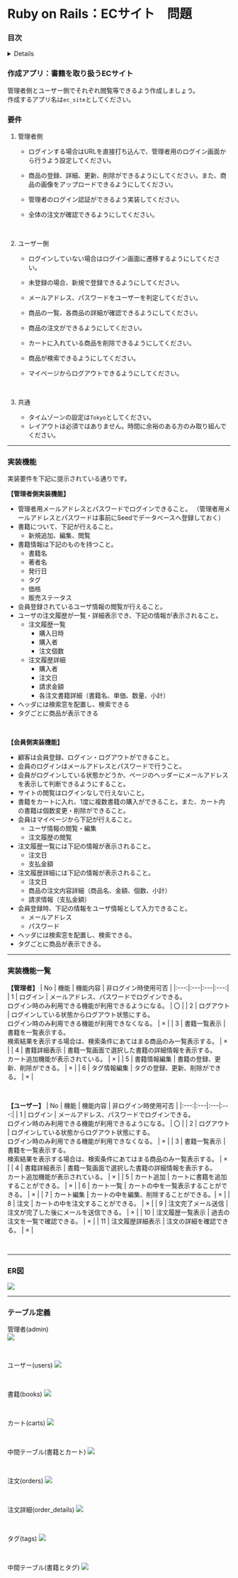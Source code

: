 # Ruby on Rails：ECサイト　問題

### 目次
<details>

 - [要件](#要件)
 - [実装機能](#実装機能)
 - [実装機能一覧](#実装機能一覧)
 - [ER図](#er図)
 - [テーブル定義](#テーブル定義)

</details>

 ### 作成アプリ：書籍を取り扱うECサイト  

 管理者側とユーザー側でそれぞれ閲覧等できるよう作成しましょう。  
 作成するアプリ名は`ec_site`としてください。  
 
 
 ### 要件  
 
 1. 管理者側  
    + ログインする場合はURLを直接打ち込んで、管理者用のログイン画面から行うよう設定してください。  
    + 商品の登録、詳細、更新、削除ができるようにしてください。また、商品の画像をアップロードできるようにしてください。  
    + 管理者のログイン認証ができるよう実装してください。  
    + 全体の注文が確認できるようにしてください。  

      <br>
    
 1. ユーザー側  
    + ログインしていない場合はログイン画面に遷移するようにしてください。  
    + 未登録の場合、新規で登録できるようにしてください。  
    + メールアドレス、パスワードをユーザーを判定してください。  
    + 商品の一覧、各商品の詳細が確認できるようにしてください。    
    + 商品の注文ができるようにしてください。  
    + カートに入れている商品を削除できるようにしてください。  
    + 商品が検索できるようにしてください。  
    + マイページからログアウトできるようにしてください。  

       <br>

 1. 共通
    + タイムゾーンの設定は`Tokyo`としてください。  
    + レイアウトは必須ではありません。時間に余裕のある方のみ取り組んでください。

---

### 実装機能
実装要件を下記に提示されている通りです。  

__【管理者側実装機能】__
+ 管理者用メールアドレスとパスワードでログインできること。
（管理者用メールアドレスとパスワードは事前にSeedでデータベースへ登録しておく）
+ 書籍について、下記が行えること。
   + 新規追加、編集、閲覧
+ 書籍情報は下記のものを持つこと。
   + 書籍名
   + 著者名
   + 発行日
   + タグ
   + 価格
   + 販売ステータス
+ 会員登録されているユーザ情報の閲覧が行えること。
+ ユーザの注文履歴が一覧・詳細表示でき、下記の情報が表示されること。
   + 注文履歴一覧
     + 購入日時
     + 購入者
     + 注文個数
   + 注文履歴詳細
     + 購入者
     + 注文日
     + 請求金額
     + 各注文書籍詳細（書籍名、単価、数量、小計）
+ ヘッダには検索窓を配置し、検索できる
+ タグごとに商品が表示できる

<br>

__【会員側実装機能】__
+ 顧客は会員登録、ログイン・ログアウトができること。
+ 会員のログインはメールアドレスとパスワードで行うこと。
+ 会員がログインしている状態かどうか、ページのヘッダーにメールアドレスを表示して判断できるようにすること。
+ サイトの閲覧はログインなしで行えないこと。
+ 書籍をカートに入れ、1度に複数書籍の購入ができること。また、カート内の書籍は個数変更・削除ができること。
+ 会員はマイページから下記が行えること。
   + ユーザ情報の閲覧・編集
   + 注文履歴の閲覧
+ 注文履歴一覧には下記の情報が表示されること。
   + 注文日
   + 支払金額
+ 注文履歴詳細には下記の情報が表示されること。
   + 注文日
   + 商品の注文内容詳細（商品名、金額、個数、小計）
   + 請求情報（支払金額）
+ 会員登録時、下記の情報をユーザ情報として入力できること。
   + メールアドレス
   + パスワード
+ ヘッダには検索窓を配置し、検索できる。
+ タグごとに商品が表示できる。

---

### 実装機能一覧  

 __【管理者】__
 | No | 機能 | 機能内容 | 非ログイン時使用可否 |
 |:---:|:---|:---|:---:|
 | 1 | ログイン | メールアドレス、パスワードでログインできる。<br>ログイン時のみ利用できる機能が利用できるようになる。 | 〇 |
 | 2 | ログアウト | ログインしている状態からログアウト状態にする。<br>ログイン時のみ利用できる機能が利用できなくなる。 | × |
 | 3 | 書籍一覧表示 | 書籍を一覧表示する。<br>検索結果を表示する場合は、検索条件にあてはまる商品のみ一覧表示する。 | × |
 | 4 | 書籍詳細表示 | 書籍一覧画面で選択した書籍の詳細情報を表示する。<br>カート追加機能が表示されている。 | × |
 | 5 | 書籍情報編集 | 書籍の登録、更新、削除ができる。 | × |
 | 6 | タグ情報編集 | タグの登録、更新、削除ができる。 | × |

 <br>

 __【ユーザー】__
 | No | 機能 | 機能内容 | 非ログイン時使用可否 |
 |:---:|:---|:---|:---:|
 | 1 | ログイン | メールアドレス、パスワードでログインできる。<br>ログイン時のみ利用できる機能が利用できるようになる。 | 〇 |
 | 2 | ログアウト | ログインしている状態からログアウト状態にする。<br>ログイン時のみ利用できる機能が利用できなくなる。 | × |
 | 3 | 書籍一覧表示 | 書籍を一覧表示する。<br>検索結果を表示する場合は、検索条件にあてはまる商品のみ一覧表示する。 | × |
 | 4 | 書籍詳細表示 | 書籍一覧画面で選択した書籍の詳細情報を表示する。<br>カート追加機能が表示されている。 | × |
 | 5 | カート追加 | カートに書籍を追加することができる。 | × |
 | 6 | カート一覧 | カートの中を一覧表示することができる。 | × |
 | 7 | カート編集 | カートの中を編集、削除することができる。| × |
 | 8 | 注文 | カートの中を注文することができる。 | × |
 | 9 | 注文完了メール送信 | 注文が完了した後にメールを送信できる。 | × |
 | 10 | 注文履歴一覧表示 | 過去の注文を一覧で確認できる。 | × |
 | 11 | 注文履歴詳細表示 | 注文の詳細を確認できる。 | × |

<br>

---

### ER図  

<img src="images/RoR_ECサイト_問題/ER図.png" >  

<br>

---

### テーブル定義  

管理者(admin)  
<img src="images/RoR_ECサイト_問題/テーブル定義_admin.png" >

  <br>



ユーザー(users)
<img src="images/RoR_ECサイト_問題/テーブル定義_users.png" >

  <br>



書籍(books)
<img src="images/RoR_ECサイト_問題/テーブル定義_books.png" >

  <br>



カート(carts)
<img src="images/RoR_ECサイト_問題/テーブル定義_carts.png" >

  <br>



中間テーブル(書籍とカート)
<img src="images/RoR_ECサイト_問題/テーブル定義_line_items.png" >

  <br>


注文(orders)
<img src="images/RoR_ECサイト_問題/テーブル定義_orders.png" >

  <br>



注文詳細(order_details)
<img src="images/RoR_ECサイト_問題/テーブル定義_order_details.png" >

   <br>



タグ(tags)
<img src="images/RoR_ECサイト_問題/テーブル定義_tags.png" >

  <br>



中間テーブル(書籍とタグ)
<img src="images/RoR_ECサイト_問題/テーブル定義_taggings.png" >